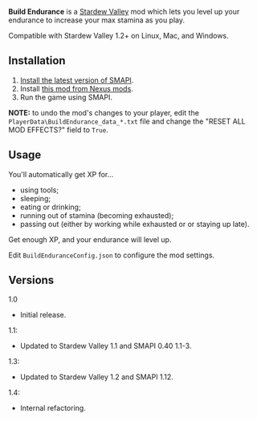 ﻿**Build Endurance** is a [Stardew Valley](http://stardewvalley.net/) mod which lets you level up
your endurance to increase your max stamina as you play.

Compatible with Stardew Valley 1.2+ on Linux, Mac, and Windows.

## Installation
1. [Install the latest version of SMAPI](https://github.com/Pathoschild/SMAPI/releases).
2. Install [this mod from Nexus mods](http://www.nexusmods.com/stardewvalley/mods/445).
3. Run the game using SMAPI.

**NOTE:** to undo the mod's changes to your player, edit the `PlayerData\BuildEndurance_data_*.txt`
file and change the "RESET ALL MOD EFFECTS?" field to `True`.

## Usage
You'll automatically get XP for...

* using tools;
* sleeping;
* eating or drinking;
* running out of stamina (becoming exhausted);
* passing out (either by working while exhausted or or staying up late).

Get enough XP, and your endurance will level up.

Edit `BuildEnduranceConfig.json` to configure the mod settings.

## Versions
1.0
* Initial release.

1.1:
* Updated to Stardew Valley 1.1 and SMAPI 0.40 1.1-3.

1.3:
* Updated to Stardew Valley 1.2 and SMAPI 1.12.

1.4:
* Internal refactoring.
